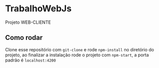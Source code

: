 # TrabalhoWebJs

Projeto WEB-CLIENTE

## Como rodar

Clone esse repositório com `git-clone` e rode `npm-install` no diretório do projeto, ao finalizar a instalação rode o projeto com `npm-start`, a porta padrão é `localhost:4200`
